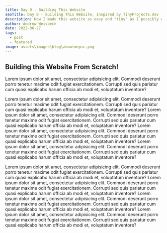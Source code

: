 ```yaml
---
title: Day 0 - Building This Website
seoTitle: Day 0 - Building This Website, Inspired by TinyProjects.dev
description: How I made this website as easy and "tiny" as I possibly could. What updates I might make in the future!
author: Andrew Weisbeck
date: 2022-06-27
tags:
  - post
  - featured
image: assets\images\blog\aboutmepic.png
---
```


## Building this Website From Scratch!
<p class="text-lead"> Lorem ipsum dolor sit amet, consectetur adipisicing elit. 
Commodi deserunt porro tenetur maxime odit fugiat exercitationem. Corrupti sed 
quis pariatur cum quasi explicabo harum officia ab modi et, voluptatum inventore?</p>
<p class="padding-left-large">Lorem ipsum dolor sit amet, consectetur adipisicing elit. 
Commodi deserunt porro tenetur maxime odit fugiat exercitationem. Corrupti sed 
quis pariatur cum quasi explicabo harum officia ab modi et, voluptatum inventore?
Lorem ipsum dolor sit amet, consectetur adipisicing elit. 
Commodi deserunt porro tenetur maxime odit fugiat exercitationem. Corrupti sed 
quis pariatur cum quasi explicabo harum officia ab modi et, voluptatum inventore?
Lorem ipsum dolor sit amet, consectetur adipisicing elit. 
Commodi deserunt porro tenetur maxime odit fugiat exercitationem. Corrupti sed 
quis pariatur cum quasi explicabo harum officia ab modi et, voluptatum inventore?
Lorem ipsum dolor sit amet, consectetur adipisicing elit. 
Commodi deserunt porro tenetur maxime odit fugiat exercitationem. Corrupti sed 
quis pariatur cum quasi explicabo harum officia ab modi et, voluptatum inventore?</p>
<p class="padding-left-large">Lorem ipsum dolor sit amet, consectetur adipisicing elit. 
Commodi deserunt porro tenetur maxime odit fugiat exercitationem. Corrupti sed 
quis pariatur cum quasi explicabo harum officia ab modi et, voluptatum inventore?
Lorem ipsum dolor sit amet, consectetur adipisicing elit. 
Commodi deserunt porro tenetur maxime odit fugiat exercitationem. Corrupti sed 
quis pariatur cum quasi explicabo harum officia ab modi et, voluptatum inventore?
Lorem ipsum dolor sit amet, consectetur adipisicing elit. 
Commodi deserunt porro tenetur maxime odit fugiat exercitationem. Corrupti sed 
quis pariatur cum quasi explicabo harum officia ab modi et, voluptatum inventore?
Lorem ipsum dolor sit amet, consectetur adipisicing elit. 
Commodi deserunt porro tenetur maxime odit fugiat exercitationem. Corrupti sed 
quis pariatur cum quasi explicabo harum officia ab modi et, voluptatum inventore?</p>